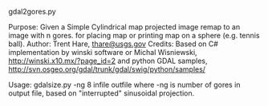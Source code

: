 gdal2gores.py

Purpose:  Given a Simple Cylindrical map projected image remap to an image with n gores.
            for placing map or printing map on a sphere (e.g. tennis ball). 
Author:   Trent Hare, thare@usgs.gov
Credits:  Based on C# implementation by winski software or
          Michal Wisniewski,  http://winski.x10.mx/?page_id=2
          and python GDAL samples, 
          http://svn.osgeo.org/gdal/trunk/gdal/swig/python/samples/

 
 Usage: gdalsize.py -ng 8 infile outfile
   where -ng is number of gores in output file, based on "interrupted" sinusoidal projection. 